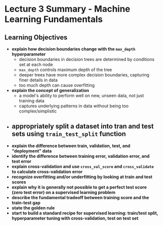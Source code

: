 # Lecture 3 Summary - Machine Learning Fundamentals
## Learning Objectives
- **explain how decision boundaries change with the `max_depth` hyperparameter**
	- decision boundaries in decision trees are determined by conditions set at each node
	- `max_depth` controls maximum depth of the tree
	- deeper trees have more complex decision boundaries, capturing finer details in data
	- too much depth can cause overfitting
- **explain the concept of generalization**
	- a model's ability to perform well on new, unseen data, not just training data
	- captures underlying patterns in data without being too complex/simplistic
- **appropriately split a dataset into tran and test sets using `train_test_split` function**
	- 
- **explain the difference between train, validation, test, and "deployment" data**
- **identify the difference between training error, validation error, and test error**
- **explain cross-validation and use `cross_val_score` and `cross_validate` to calculate cross-validation error**
- **recognize overfitting and/or underfitting by looking at train and test scores**
- **explain why it is generally not possible to get a perfect test score (zero test error) on a supervised learning problem**
- **describe the fundamental tradeoff between training score and the train-test gap**
- **state the golden rule**
- **start to build a standard recipe for supervised learning: train/test split, hyperparameter tuning with cross-validation, test on test set**